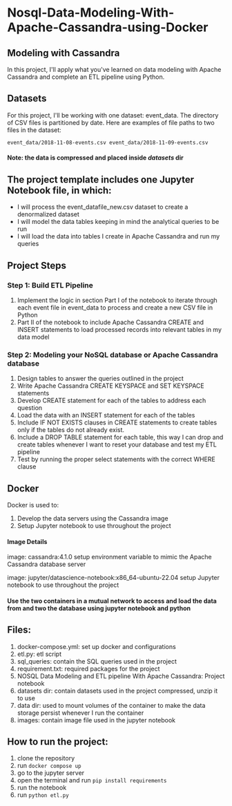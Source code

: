 # Nosql-Data-Modeling-With-Apache-Cassandra-using-Docker

## Modeling with Cassandra
In this project, I'll apply what you've learned on data modeling with Apache Cassandra and complete an ETL pipeline using Python.

## Datasets
For this project, I'll be working with one dataset: event_data.
The directory of CSV files is partitioned by date.
Here are examples of file paths to two files in the dataset:

`event_data/2018-11-08-events.csv
event_data/2018-11-09-events.csv`

#### Note: the data is compressed and placed inside _datasets_ dir

## The project template includes one Jupyter Notebook file, in which:
- I will process the event_datafile_new.csv dataset to create a denormalized dataset
- I will model the data tables keeping in mind the analytical queries to be run
- I will load the data into tables I create in Apache Cassandra and run my queries

## Project Steps 
### Step 1: Build ETL Pipeline
1. Implement the logic in section Part I of the notebook to iterate through each event file in event_data to process and create a new CSV file in Python
2. Part II of the notebook to include Apache Cassandra CREATE and INSERT statements to load processed records into relevant tables in my data model

### Step 2: Modeling your NoSQL database or Apache Cassandra database
1. Design tables to answer the queries outlined in the project
2. Write Apache Cassandra CREATE KEYSPACE and SET KEYSPACE statements
3. Develop CREATE statement for each of the tables to address each question
4. Load the data with an INSERT statement for each of the tables
5. Include IF NOT EXISTS clauses in CREATE statements to create tables only if the tables do not already exist.
6. Include a DROP TABLE statement for each table, this way I can drop and create tables whenever I want to reset your database and test my ETL pipeline
7. Test by running the proper select statements with the correct WHERE clause


## Docker
Docker is used to:
1. Develop the data servers using the Cassandra image
2. Setup Jupyter notebook to use throughout the project

#### Image Details
image: cassandra:4.1.0
setup environment variable to mimic the Apache Cassandra database server

image: jupyter/datascience-notebook:x86_64-ubuntu-22.04
setup Jupyter notebook to use throughout the project

#### Use the two containers in a mutual network to access and load the data from and two the database using jupyter notebook and python

## Files:
1. docker-compose.yml: set up docker and configurations
2. etl.py: etl script
3. sql_queries: contain the SQL queries used in the project
4. requirement.txt: required packages for the project
5. NOSQL Data Modeling and ETL pipeline With Apache Cassandra: Project notebook
6. datasets dir: contain datasets used in the project compressed, unzip it to use
7. data dir: used to mount volumes of the container to make the data storage persist whenever I run the container
8. images: contain image file used in the jupyter notebook

## How to run the project:
1. clone the repository
2. run `docker compose up`
3. go to the jupyter server 
4. open the terminal and run `pip install requirements`
5. run the notebook
6. run `python etl.py`
